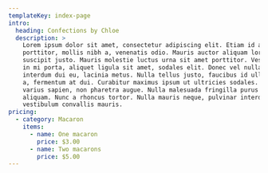 ```yaml
---
templateKey: index-page
intro:
  heading: Confections by Chloe
  description: >
    Lorem ipsum dolor sit amet, consectetur adipiscing elit. Etiam id arcu
    porttitor, mollis nibh a, venenatis odio. Mauris auctor aliquam lorem, eu
    suscipit justo. Mauris molestie luctus urna sit amet porttitor. Vestibulum
    in mi porta, aliquet ligula sit amet, sodales elit. Donec vel nulla rutrum,
    interdum dui eu, lacinia metus. Nulla tellus justo, faucibus id ullamcorper
    a, fermentum at dui. Curabitur maximus ipsum ut ultricies sodales. Nulla ut
    varius sapien, non pharetra augue. Nulla malesuada fringilla purus ut
    aliquam. Nunc a rhoncus tortor. Nulla mauris neque, pulvinar interdum mi a,
    vestibulum convallis mauris.
pricing:
  - category: Macaron
    items:
      - name: One macaron
        price: $3.00
      - name: Two macarons
        price: $5.00
---
```

